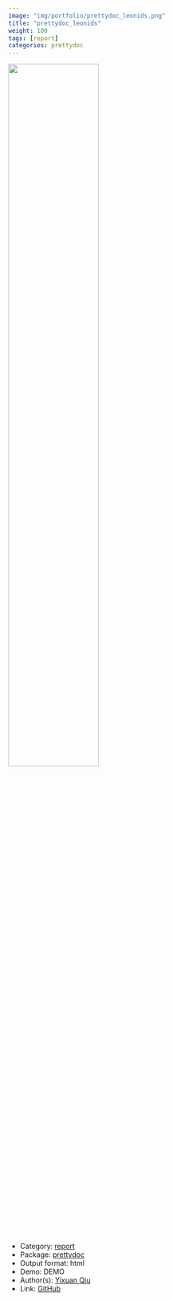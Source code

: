 ```yaml
---
image: "img/portfolio/prettydoc_leonids.png"
title: "prettydoc_leonids"
weight: 100
tags: [report]
categories: prettydoc
---
```




<!--more-->

<p><a href="../../img/portfolio/prettydoc_leonids.png"><img class = "jf-image-shadow" src="../../img/portfolio/prettydoc_leonids.png", width="60%"></a></p>

- Category: [report](../../tags/report)
- Package: [prettydoc](prettydoc)
- Output format: html
- Demo: DEMO
- Author(s): [Yixuan Qiu](https://statr.me/)
- Link: [GitHub](https://github.com/yixuan/prettydoc)


